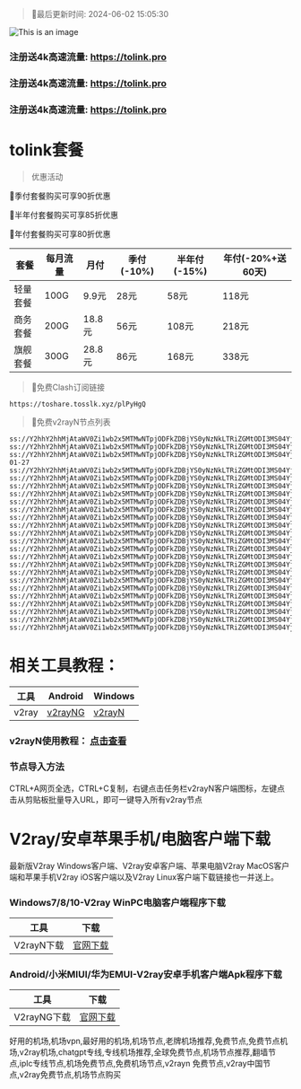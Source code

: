 >🚀最后更新时间: 2024-06-02 15:05:30

![This is an image](https://raw.githubusercontent.com/tolinkshare/freenode/main/tolink.jpg)

### 注册送4k高速流量: https://tolink.pro
### 注册送4k高速流量: https://tolink.pro
### 注册送4k高速流量: https://tolink.pro

# tolink套餐
>优惠活动

🚀季付套餐购买可享90折优惠

🚀半年付套餐购买可享85折优惠

🚀年付套餐购买可享80折优惠

| 套餐 | 每月流量 | 月付 | 季付(-10%) | 半年付(-15%) | 年付(-20%+送60天) |
| ------------- | ------------- | ------------- | ------------- | ------------- | ------------- |
| 轻量套餐 | 100G | 9.9元 | 28元 | 58元 |  118元 |
| 商务套餐 | 200G | 18.8元 | 56元 | 108元 |  218元 |
| 旗舰套餐 | 300G | 28.8元 | 86元 | 168元 |  338元 |
      

>🚀免费Clash订阅链接

```
https://toshare.tosslk.xyz/plPyHgQ
```


>🚀免费v2rayN节点列表

```
ss://Y2hhY2hhMjAtaWV0Zi1wb2x5MTMwNTpjODFkZDBjYS0yNzNkLTRiZGMtODI3MS04YjI4ZmM4YWUzM2M@free.6vczxw.xyz:30016#%E5%89%A9%E4%BD%99%E6%B5%81%E9%87%8F%EF%BC%9A10%20GB
ss://Y2hhY2hhMjAtaWV0Zi1wb2x5MTMwNTpjODFkZDBjYS0yNzNkLTRiZGMtODI3MS04YjI4ZmM4YWUzM2M@free.6vczxw.xyz:30016#%E8%B7%9D%E7%A6%BB%E4%B8%8B%E6%AC%A1%E9%87%8D%E7%BD%AE%E5%89%A9%E4%BD%99%EF%BC%9A25%20%E5%A4%A9
ss://Y2hhY2hhMjAtaWV0Zi1wb2x5MTMwNTpjODFkZDBjYS0yNzNkLTRiZGMtODI3MS04YjI4ZmM4YWUzM2M@free.6vczxw.xyz:30016#%E5%A5%97%E9%A4%90%E5%88%B0%E6%9C%9F%EF%BC%9A2034-01-27
ss://Y2hhY2hhMjAtaWV0Zi1wb2x5MTMwNTpjODFkZDBjYS0yNzNkLTRiZGMtODI3MS04YjI4ZmM4YWUzM2M@free.6vczxw.xyz:30016#vmess%E8%8A%82%E7%82%B9%E6%9A%82%E6%97%B6%E5%81%9C%E7%94%A8%2C%E5%91%A8%E4%B8%80%E6%81%A2%E5%A4%8D
ss://Y2hhY2hhMjAtaWV0Zi1wb2x5MTMwNTpjODFkZDBjYS0yNzNkLTRiZGMtODI3MS04YjI4ZmM4YWUzM2M@free.6vczxw.xyz:30016#%E2%98%85%E6%96%B0%E7%94%A8%E6%88%B7%E6%B3%A8%E5%86%8C%E9%80%812G%E9%AB%98%E9%80%9F%E6%B5%81%E9%87%8F
ss://Y2hhY2hhMjAtaWV0Zi1wb2x5MTMwNTpjODFkZDBjYS0yNzNkLTRiZGMtODI3MS04YjI4ZmM4YWUzM2M@free.6vczxw.xyz:30016#%E2%98%85%E6%B0%B8%E4%B9%85%E5%9F%9F%E5%90%8D%E5%8F%91%E5%B8%83%E9%A1%B5%20a.topubr.xyz
ss://Y2hhY2hhMjAtaWV0Zi1wb2x5MTMwNTpjODFkZDBjYS0yNzNkLTRiZGMtODI3MS04YjI4ZmM4YWUzM2M@free.6vczxw.xyz:30016#%E2%98%85%E6%97%A0%E6%B3%95%E4%BD%BF%E7%94%A8%E8%AF%B7%E6%9D%A5%E5%AE%98%E7%BD%91%E6%9B%B4%E6%96%B0%E8%AE%A2%E9%98%85
ss://Y2hhY2hhMjAtaWV0Zi1wb2x5MTMwNTpjODFkZDBjYS0yNzNkLTRiZGMtODI3MS04YjI4ZmM4YWUzM2M@free.6vczxw.xyz:30016#%E2%98%85%E6%9C%80%E6%96%B0%E5%AE%98%E7%BD%91%E5%9C%B0%E5%9D%80%3A%20a.tolinkss.pro
ss://Y2hhY2hhMjAtaWV0Zi1wb2x5MTMwNTpjODFkZDBjYS0yNzNkLTRiZGMtODI3MS04YjI4ZmM4YWUzM2M@free.6vczxw.xyz:30016#%E2%98%85%E4%BD%BF%E7%94%A8%E5%89%8D%E9%9C%80%E8%A6%81%E5%8D%B8%E8%BD%BD%E5%8F%8D%E8%AF%88APP
ss://Y2hhY2hhMjAtaWV0Zi1wb2x5MTMwNTpjODFkZDBjYS0yNzNkLTRiZGMtODI3MS04YjI4ZmM4YWUzM2M@free.6vczxw.xyz:30016#%F0%9F%87%AD%F0%9F%87%B0%E9%A6%99%E6%B8%AF%20%7C%20101%20%7C%20%E4%B8%93%E7%BA%BF%7C%201x
ss://Y2hhY2hhMjAtaWV0Zi1wb2x5MTMwNTpjODFkZDBjYS0yNzNkLTRiZGMtODI3MS04YjI4ZmM4YWUzM2M@free.6vczxw.xyz:30017#%F0%9F%87%AD%F0%9F%87%B0%E9%A6%99%E6%B8%AF%20%7C%20102%20%7C%20%E4%B8%93%E7%BA%BF%7C%201x
ss://Y2hhY2hhMjAtaWV0Zi1wb2x5MTMwNTpjODFkZDBjYS0yNzNkLTRiZGMtODI3MS04YjI4ZmM4YWUzM2M@free.6vczxw.xyz:30018#%F0%9F%87%AD%F0%9F%87%B0%E9%A6%99%E6%B8%AF%20%7C%20103%20%7C%20%E4%B8%93%E7%BA%BF%7C%201x
ss://Y2hhY2hhMjAtaWV0Zi1wb2x5MTMwNTpjODFkZDBjYS0yNzNkLTRiZGMtODI3MS04YjI4ZmM4YWUzM2M@free.6vczxw.xyz:30010#%F0%9F%87%AF%F0%9F%87%B5%E6%97%A5%E6%9C%AC%20%7C%20101%20%7C%20%E4%B8%93%E7%BA%BF%7C%201x
ss://Y2hhY2hhMjAtaWV0Zi1wb2x5MTMwNTpjODFkZDBjYS0yNzNkLTRiZGMtODI3MS04YjI4ZmM4YWUzM2M@free.6vczxw.xyz:30011#%F0%9F%87%AF%F0%9F%87%B5%E6%97%A5%E6%9C%AC%20%7C%20102%20%7C%20%E4%B8%93%E7%BA%BF%7C%201x
ss://Y2hhY2hhMjAtaWV0Zi1wb2x5MTMwNTpjODFkZDBjYS0yNzNkLTRiZGMtODI3MS04YjI4ZmM4YWUzM2M@free.6vczxw.xyz:30012#%F0%9F%87%AF%F0%9F%87%B5%E6%97%A5%E6%9C%AC%20%7C%20103%20%7C%20%E4%B8%93%E7%BA%BF%7C%201x
ss://Y2hhY2hhMjAtaWV0Zi1wb2x5MTMwNTpjODFkZDBjYS0yNzNkLTRiZGMtODI3MS04YjI4ZmM4YWUzM2M@free.6vczxw.xyz:30026#%F0%9F%87%B9%F0%9F%87%BC%E5%8F%B0%E6%B9%BE%20%7C%20101%20%7C%20%E4%B8%93%E7%BA%BF%7C%201x
ss://Y2hhY2hhMjAtaWV0Zi1wb2x5MTMwNTpjODFkZDBjYS0yNzNkLTRiZGMtODI3MS04YjI4ZmM4YWUzM2M@free.6vczxw.xyz:30027#%F0%9F%87%B9%F0%9F%87%BC%E5%8F%B0%E6%B9%BE%20%7C%20102%20%7C%20%E4%B8%93%E7%BA%BF%7C%201x
ss://Y2hhY2hhMjAtaWV0Zi1wb2x5MTMwNTpjODFkZDBjYS0yNzNkLTRiZGMtODI3MS04YjI4ZmM4YWUzM2M@free.6vczxw.xyz:30028#%F0%9F%87%B9%F0%9F%87%BC%E5%8F%B0%E6%B9%BE%20%7C%20103%20%7C%20%E4%B8%93%E7%BA%BF%7C%201x
ss://Y2hhY2hhMjAtaWV0Zi1wb2x5MTMwNTpjODFkZDBjYS0yNzNkLTRiZGMtODI3MS04YjI4ZmM4YWUzM2M@free.6vczxw.xyz:30020#%F0%9F%87%B8%F0%9F%87%AC%E6%96%B0%E5%8A%A0%E5%9D%A1%20%7C%20101%20%7C%20%E4%B8%93%E7%BA%BF%7C%201x
ss://Y2hhY2hhMjAtaWV0Zi1wb2x5MTMwNTpjODFkZDBjYS0yNzNkLTRiZGMtODI3MS04YjI4ZmM4YWUzM2M@free.6vczxw.xyz:30021#%F0%9F%87%B8%F0%9F%87%AC%E6%96%B0%E5%8A%A0%E5%9D%A1%20%7C%20102%20%7C%20%E4%B8%93%E7%BA%BF%7C%201x
ss://Y2hhY2hhMjAtaWV0Zi1wb2x5MTMwNTpjODFkZDBjYS0yNzNkLTRiZGMtODI3MS04YjI4ZmM4YWUzM2M@free.6vczxw.xyz:30022#%F0%9F%87%B8%F0%9F%87%AC%E6%96%B0%E5%8A%A0%E5%9D%A1%20%7C%20103%20%7C%20%E4%B8%93%E7%BA%BF%7C%201x
ss://Y2hhY2hhMjAtaWV0Zi1wb2x5MTMwNTpjODFkZDBjYS0yNzNkLTRiZGMtODI3MS04YjI4ZmM4YWUzM2M@free.6vczxw.xyz:30030#%F0%9F%87%BA%F0%9F%87%B8%E7%BE%8E%E5%9B%BD%20%7C%20101%20%7C%20%E4%B8%93%E7%BA%BF%7C%201x
ss://Y2hhY2hhMjAtaWV0Zi1wb2x5MTMwNTpjODFkZDBjYS0yNzNkLTRiZGMtODI3MS04YjI4ZmM4YWUzM2M@free.6vczxw.xyz:30031#%F0%9F%87%BA%F0%9F%87%B8%E7%BE%8E%E5%9B%BD%20%7C%20102%20%7C%20%E4%B8%93%E7%BA%BF%7C%201x
ss://Y2hhY2hhMjAtaWV0Zi1wb2x5MTMwNTpjODFkZDBjYS0yNzNkLTRiZGMtODI3MS04YjI4ZmM4YWUzM2M@free.6vczxw.xyz:30032#%F0%9F%87%BA%F0%9F%87%B8%E7%BE%8E%E5%9B%BD%20%7C%20103%20%7C%20%E4%B8%93%E7%BA%BF%7C%201x
```

# 相关工具教程：

| 工具 | Android | Windows |
| ------------- | ------------- | ------------- |
| v2ray | [v2rayNG](https://github.com/2dust/v2rayNG/releases/download/1.8.14/v2rayNG_1.8.14.apk) | [v2rayN](https://github.com/2dust/v2rayN/releases/download/6.33/v2rayN-With-Core.zip) |

### v2rayN使用教程： [点击查看](https://github.com/freefq/tutorials)

### 节点导入方法
CTRL+A网页全选，CTRL+C复制，右键点击任务栏v2rayN客户端图标，左键点击从剪贴板批量导入URL，即可一键导入所有v2ray节点



# V2ray/安卓苹果手机/电脑客户端下载
最新版V2ray Windows客户端、V2ray安卓客户端、苹果电脑V2ray MacOS客户端和苹果手机V2ray iOS客户端以及V2ray Linux客户端下载链接也一并送上。

### Windows7/8/10-V2ray WinPC电脑客户端程序下载

| 工具 | 下载 |
| ------------- | ------------- |
| V2rayN下载 | [官网下载](https://github.com/2dust/v2rayN/releases) | 

### Android/小米MIUI/华为EMUI-V2ray安卓手机客户端Apk程序下载

| 工具 | 下载 |
| ------------- | ------------- |
| V2rayNG下载 | [官网下载](https://github.com/2dust/v2rayNG/releases) | 



好用的机场,机场vpn,最好用的机场,机场节点,老牌机场推荐,免费节点,免费节点机场,v2ray机场,chatgpt专线,专线机场推荐,全球免费节点,机场节点推荐,翻墙节点,iplc专线节点,机场免费节点,免费机场节点,v2rayn 免费节点,v2ray中国节点,v2ray免费节点,机场节点购买

